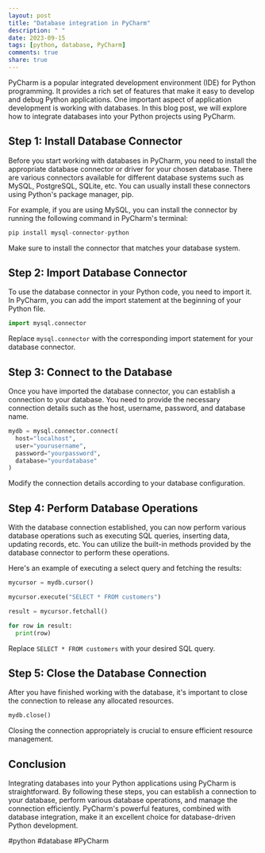 ```yaml
---
layout: post
title: "Database integration in PyCharm"
description: " "
date: 2023-09-15
tags: [python, database, PyCharm]
comments: true
share: true
---
```


PyCharm is a popular integrated development environment (IDE) for Python programming. It provides a rich set of features that make it easy to develop and debug Python applications. One important aspect of application development is working with databases. In this blog post, we will explore how to integrate databases into your Python projects using PyCharm.

## Step 1: Install Database Connector

Before you start working with databases in PyCharm, you need to install the appropriate database connector or driver for your chosen database. There are various connectors available for different database systems such as MySQL, PostgreSQL, SQLite, etc. You can usually install these connectors using Python's package manager, pip.

For example, if you are using MySQL, you can install the connector by running the following command in PyCharm's terminal:

```python
pip install mysql-connector-python
```

Make sure to install the connector that matches your database system.

## Step 2: Import Database Connector

To use the database connector in your Python code, you need to import it. In PyCharm, you can add the import statement at the beginning of your Python file.

```python
import mysql.connector
```

Replace `mysql.connector` with the corresponding import statement for your database connector.

## Step 3: Connect to the Database

Once you have imported the database connector, you can establish a connection to your database. You need to provide the necessary connection details such as the host, username, password, and database name.

```python
mydb = mysql.connector.connect(
  host="localhost",
  user="yourusername",
  password="yourpassword",
  database="yourdatabase"
)
```

Modify the connection details according to your database configuration.

## Step 4: Perform Database Operations

With the database connection established, you can now perform various database operations such as executing SQL queries, inserting data, updating records, etc. You can utilize the built-in methods provided by the database connector to perform these operations.

Here's an example of executing a select query and fetching the results:

```python
mycursor = mydb.cursor()

mycursor.execute("SELECT * FROM customers")

result = mycursor.fetchall()

for row in result:
  print(row)
```

Replace `SELECT * FROM customers` with your desired SQL query.

## Step 5: Close the Database Connection

After you have finished working with the database, it's important to close the connection to release any allocated resources.

```python
mydb.close()
```

Closing the connection appropriately is crucial to ensure efficient resource management.

## Conclusion

Integrating databases into your Python applications using PyCharm is straightforward. By following these steps, you can establish a connection to your database, perform various database operations, and manage the connection efficiently. PyCharm's powerful features, combined with database integration, make it an excellent choice for database-driven Python development.

#python #database #PyCharm